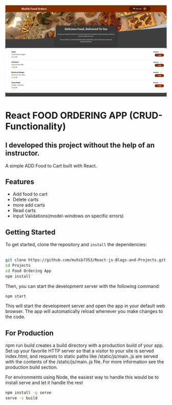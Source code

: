 
<div align="center">
  <img src="Screenshot from 2023-01-14 18-26-26.png">
</div>

# React FOOD ORDERING APP (CRUD-Functionality)

## I developed this project without the help of an instructor.
A simple ADD Food to Cart built with React.

## Features

- Add food to cart
- Delete carts
- more add carts
- Read carts
- Input Validations(model-windows on specific errors)

## Getting Started

To get started, clone the repository and `install` the dependencies:

```sh

git clone https://github.com/muhib7353/React-js-Blogs-and-Projects.git
cd Projects
cd Food Ordering App
npm install
```

Then, you can start the development server with the following command:

```sh
npm start
```

This will start the development server and open the app in your default web browser. The app will automatically reload whenever you make changes to the code.

## For Production

npm run build creates a build directory with a production build of your app. Set up your favorite HTTP server so that a visitor to your site is served index.html, and requests to static paths like /static/js/main.<hash>.js are served with the contents of the /static/js/main.<hash>.js file. For more information see the production build section.

For environments using Node, the easiest way to handle this would be to install serve and let it handle the rest

```sh
npm install -g serve
serve -s build
```
